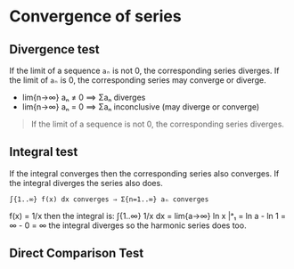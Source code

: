 # Convergence of series

## Divergence test

If the limit of a sequence `aₙ` is not 0, the corresponding series diverges. 
If the limit of `aₙ` is 0, the corresponding series may converge or diverge.

- lim{n→∞} aₙ ≠ 0 ==> Σaₙ diverges
- lim{n→∞} aₙ = 0 ==> Σaₙ inconclusive (may diverge or converge)

>If the limit of a sequence is not 0, the corresponding series diverges.

## Integral test

If the integral converges then the corresponding series also converges. 
If the integral diverges the series also does.

    ∫{1..∞} f(x) dx converges ⇒ Σ{n=1..∞} aₙ converges


f(x) = 1/x then the integral is: 
∫{1..∞} 1/x dx = lim{a→∞} ln x |ᵃ₁ = ln a - ln 1 = ∞ - 0 = ∞
the integral diverges so the harmonic series does too.

## Direct Comparison Test
